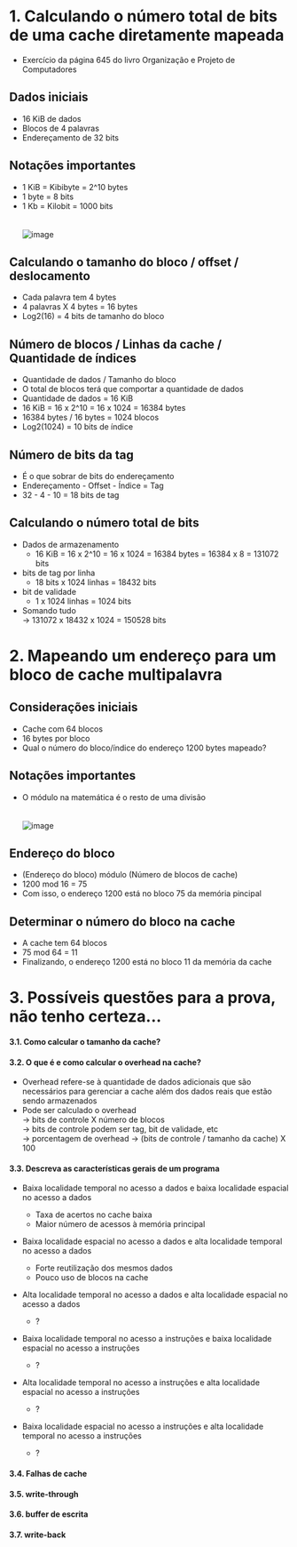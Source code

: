 # 1. Calculando o número total de bits de uma cache diretamente mapeada
- Exercício da página 645 do livro Organização e Projeto de Computadores<br>
## Dados iniciais
- 16 KiB de dados<br>
- Blocos de 4 palavras<br>
- Endereçamento de 32 bits<br>
## Notações importantes
- 1 KiB = Kibibyte = 2^10 bytes<br>
- 1 byte = 8 bits<br>
- 1 Kb = Kilobit = 1000 bits<br><br><br>
![image](https://github.com/user-attachments/assets/e3b2b33d-3c32-4d5b-b56a-f1fa4a6f6c9a)


## Calculando o tamanho do bloco / offset / deslocamento
- Cada palavra tem 4 bytes<br>
- 4 palavras X 4 bytes = 16 bytes<br>
- Log2(16) = 4 bits de tamanho do bloco<br>
## Número de blocos / Linhas da cache / Quantidade de índices
- Quantidade de dados / Tamanho do bloco<br>
- O total de blocos terá que comportar a quantidade de dados<br>
- Quantidade de dados = 16 KiB<br>
- 16 KiB = 16 x 2^10 = 16 x 1024 = 16384 bytes<br>
- 16384 bytes / 16 bytes = 1024 blocos<br>
- Log2(1024) = 10 bits de índice<br>
## Número de bits da tag
- É o que sobrar de bits do endereçamento<br>
- Endereçamento - Offset - Índice = Tag<br>
- 32 - 4 - 10 = 18 bits de tag<br>
## Calculando o número total de bits
- Dados de armazenamento<br>
  - 16 KiB = 16 x 2^10 = 16 x 1024 = 16384 bytes = 16384 x 8 = 131072 bits<br>
- bits de tag por linha<br>
  - 18 bits x 1024 linhas = 18432 bits<br>
- bit de validade<br>
  - 1 x 1024 linhas = 1024 bits<br>
- Somando tudo<br>
  -> 131072 x 18432 x 1024 = 150528 bits<br>

# 2. Mapeando um endereço para um bloco de cache multipalavra
## Considerações iniciais
- Cache com 64 blocos<br>
- 16 bytes por bloco<br>
- Qual o número do bloco/índice do endereço 1200 bytes mapeado?
## Notações importantes
-  O módulo na matemática é o resto de uma divisão<br><br><br>
![image](https://github.com/user-attachments/assets/800793cc-f557-4904-9775-0c8c16aa5457)

## Endereço do bloco
- (Endereço do bloco) módulo (Número de blocos de cache)<br>
- 1200 mod 16 = 75<br>
- Com isso, o endereço 1200 está no bloco 75 da memória pincipal<br>
## Determinar o número do bloco na cache<br>
- A cache tem 64 blocos<br>
- 75 mod 64 = 11<br>
- Finalizando, o endereço 1200 está no bloco 11 da memória da cache<br>

# 3. Possíveis questões para a prova, não tenho certeza...
#### 3.1. Como calcular o tamanho da cache?
#### 3.2. O que é e como calcular o overhead na cache?
- Overhead refere-se à quantidade de dados adicionais que são necessários para gerenciar a cache além dos dados reais que estão sendo armazenados
- Pode ser calculado o overhead <br>
  -> bits de controle X número de blocos <br>
  -> bits de controle podem ser tag, bit de validade, etc <br>
  -> porcentagem de overhead -> (bits de controle / tamanho da cache) X 100 <br>
#### 3.3. Descreva as características gerais de um programa
- Baixa localidade temporal no acesso a dados e baixa localidade espacial no acesso a dados
    - Taxa de acertos no cache baixa
    - Maior número de acessos à memória principal
    
- Baixa localidade espacial no acesso a dados e alta localidade temporal no acesso a dados
    - Forte reutilização dos mesmos dados
    - Pouco uso de blocos na cache
    
- Alta localidade temporal no acesso a dados e alta localidade espacial no acesso a dados
  - ?
- Baixa localidade temporal no acesso a instruções e baixa localidade espacial no acesso a instruções
  - ?
- Alta localidade temporal no acesso a instruções e alta localidade espacial no acesso a instruções
  - ?
- Baixa localidade espacial no acesso a instruções e alta localidade temporal no acesso a instruções
  - ?
#### 3.4. Falhas de cache
#### 3.5. write-through
#### 3.6. buffer de escrita
#### 3.7. write-back
